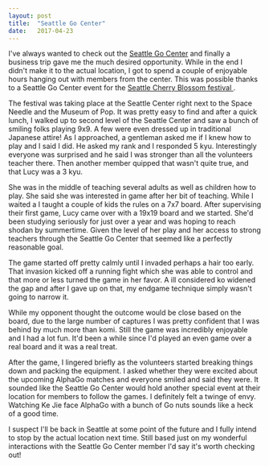 ```yaml
---
layout: post
title:  "Seattle Go Center"
date:   2017-04-23
---
```


I've always wanted to check out the
[Seattle Go Center](http://seattlego.com) and finally a business trip
gave me the much desired opportunity. While in the end I didn't make
it to the actual location, I got to spend a couple of enjoyable hours
hanging out with members from the center. This was possible thanks to
a Seattle Go Center event for the
[Seattle Cherry Blossom festival ](http://www.seattlego.org/2017/04/20/visit-us-at-the-cherry-blossom-festival/).

The festival was taking place at the Seattle Center right next to the
Space Needle and the Museum of Pop. It was pretty easy to find and
after a quick lunch, I walked up to second level of the Seattle Center
and saw a bunch of smiling folks playing 9x9. A few were even dressed
up in traditional Japanese attire! As I approached, a gentleman asked
me if I knew how to play and I said I did. He asked my rank and I
responded 5 kyu. Interestingly everyone was surprised and he said I
was stronger than all the volunteers teacher there. Then another
member quipped that wasn't quite true, and that Lucy was a 3 kyu.

She was in the middle of teaching several adults as well as children
how to play. She said she was interested in game after her bit of
teaching. While I waited a I taught a couple of kids the rules on a
7x7 board. After supervising their first game, Lucy came over with a
19x19 board and we started. She'd been studying seriously for just
over a year and was hoping to reach shodan by summertime. Given the
level of her play and her access to strong teachers through the Seattle Go
Center that seemed like a perfectly reasonable goal.

The game started off pretty calmly until I invaded perhaps a hair too
early. That invasion kicked off a running fight which she was able to
control and that more or less turned the game in her favor. A ill
considered ko widened the gap and after I gave up on that, my endgame
technique simply wasn't going to narrow it.

While my opponent thought the outcome would be close based on the
board, due to the large number of captures I was pretty confident that
I was behind by much more than komi. Still the game was incredibly
enjoyable and I had a lot fun. It'd been a while since I'd played an
even game over a real board and it was a real treat.

After the game, I lingered briefly as the volunteers started breaking
things down and packing the equipment. I asked whether they were
excited about the upcoming AlphaGo matches and everyone smiled and
said they were. It sounded like the Seattle Go Center would hold
another special event at their location for members to follow the
games. I definitely felt a twinge of envy. Watching Ke Jie face
AlphaGo with a bunch of Go nuts sounds like a heck of a good time.

I suspect I'll be back in Seattle at some point of the future and I
fully intend to stop by the actual location next time. Still based
just on my wonderful interactions with the Seattle Go Center member
I'd say it's worth checking out!
